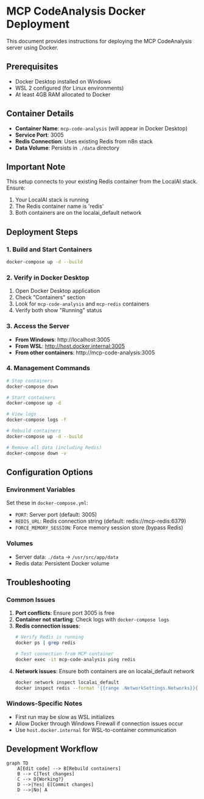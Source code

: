 # MCP CodeAnalysis Docker Deployment

This document provides instructions for deploying the MCP CodeAnalysis server using Docker.

## Prerequisites
- Docker Desktop installed on Windows
- WSL 2 configured (for Linux environments)
- At least 4GB RAM allocated to Docker

## Container Details
- **Container Name**: `mcp-code-analysis` (will appear in Docker Desktop)
- **Service Port**: 3005
- **Redis Connection**: Uses existing Redis from n8n stack
- **Data Volume**: Persists in `./data` directory

## Important Note
This setup connects to your existing Redis container from the LocalAI stack. Ensure:
1. Your LocalAI stack is running
2. The Redis container name is 'redis'
3. Both containers are on the localai_default network

## Deployment Steps

### 1. Build and Start Containers
```bash
docker-compose up -d --build
```

### 2. Verify in Docker Desktop
1. Open Docker Desktop application
2. Check "Containers" section
3. Look for `mcp-code-analysis` and `mcp-redis` containers
4. Verify both show "Running" status

### 3. Access the Server
- **From Windows**: http://localhost:3005
- **From WSL**: http://host.docker.internal:3005
- **From other containers**: http://mcp-code-analysis:3005

### 4. Management Commands
```bash
# Stop containers
docker-compose down

# Start containers
docker-compose up -d

# View logs
docker-compose logs -f

# Rebuild containers
docker-compose up -d --build

# Remove all data (including Redis)
docker-compose down -v
```

## Configuration Options

### Environment Variables
Set these in `docker-compose.yml`:
- `PORT`: Server port (default: 3005)
- `REDIS_URL`: Redis connection string (default: redis://mcp-redis:6379)
- `FORCE_MEMORY_SESSION`: Force memory session store (bypass Redis)

### Volumes
- Server data: `./data` → `/usr/src/app/data`
- Redis data: Persistent Docker volume

## Troubleshooting

### Common Issues
1. **Port conflicts**: Ensure port 3005 is free
2. **Container not starting**: Check logs with `docker-compose logs`
3. **Redis connection issues**:
   ```bash
   # Verify Redis is running
   docker ps | grep redis
   
   # Test connection from MCP container
   docker exec -it mcp-code-analysis ping redis
   ```
4. **Network issues**: Ensure both containers are on localai_default network
   ```bash
   docker network inspect localai_default
   docker inspect redis --format '{{range .NetworkSettings.Networks}}{{.NetworkID}} {{end}}'
   ```

### Windows-Specific Notes
- First run may be slow as WSL initializes
- Allow Docker through Windows Firewall if connection issues occur
- Use `host.docker.internal` for WSL-to-container communication

## Development Workflow
```mermaid
graph TD
    A[Edit code] --> B[Rebuild containers]
    B --> C[Test changes]
    C --> D{Working?}
    D -->|Yes| E[Commit changes]
    D -->|No| A
